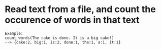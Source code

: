 # Read text from a file, and count the occurence of words in that text
	Example:
	count_words(The cake is done. It is a big cake!) 
	--> {cake:2, big:1, is:2, done:1, the:1, a:1, it:1}
 
